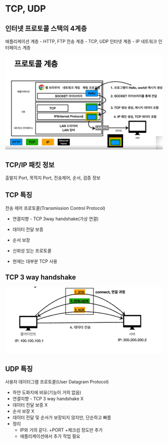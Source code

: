 # TCP, UDP

## 인터넷 프로토콜 스택의 4계층

애플리케이션 계층 - HTTP, FTP
전송 계층 - TCP, UDP
인터넷 계층 - IP
네트워크 인터페이스 계층

![ex_screenshot](./img/tcpudp.png)

## TCP/IP 패킷 정보

출발지 Port, 목적지 Port, 전송제어, 순서, 검증 정보

## TCP 특징

전송 제어 프로토콜(Transmission Control Protocol)

-   연결지향 - TCP 3way handshake(가상 연결)
-   데이터 전달 보증
-   순서 보장

-   신뢰성 있는 프로토콜
-   현재는 대부분 TCP 사용

## TCP 3 way handshake

![ex_screenshot](./img/tcphand.png)

## UDP 특징

사용자 데이터그램 프로토콜(User Datagram Protocol)

-   하얀 도화지에 비유(기능이 거의 없음)
-   연결지향 - TCP 3 way handshake X
-   데이터 전달 보증 X
-   순서 보장 X
-   데이터 전달 및 순서가 보장되지 않지만, 단순하고 빠름
-   정리
    -   IP와 거의 같다. +PORT +체크섬 정도만 추가
    -   애플리케이션에서 추가 작업 필요
